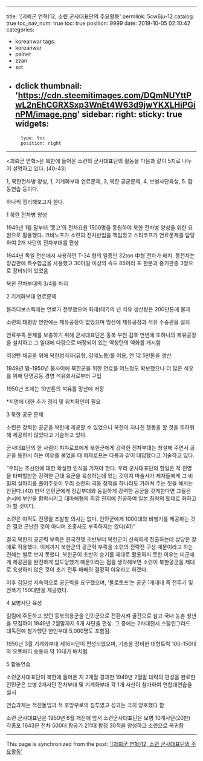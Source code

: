 
---
title: '(괴뢰군 연혁)12, 소련 군사대표단의 주요활동'
permlink: 5cw6ju-12
catalog: true
toc_nav_num: true
toc: true
position: 9999
date: 2019-10-05 02:10:42
categories:
- koreanwar
tags:
- koreanwar
- palnet
- zzan
- sct
- dclick
thumbnail: 'https://cdn.steemitimages.com/DQmNUYttPwL2nEhCGRXSxp3WnEt4W63d9jwYKXLHiPGinPM/image.png'
sidebar:
    right:
        sticky: true
widgets:
    -
        type: toc
        position: right
---


<괴뢰군 연혁>은 북한에 들어온 소련의 군사대표단의 활동을 다음과 같이 5지로 나누어 설명하고 있다. (40-43)

1, 북한전차병 양성, 1, 기계화부대 연료문제, 3, 북한 공군문제, 4, 보병사단육성, 5. 합동연습 등이다.

하나씩 정리해보고자 한다.

1 북한 전차병 양성

1949년 1월 말부터 ‘몽고’의 전차요원 1500명을 동원하여 북한 전차병 양성을 위한 요원으로 활용했다. 크바노프가 소련의 전차반입을 책임졌고 스티코프가 연료문제를 담당하여 2개 사단의 전차부대를 편성

1944년 독일 전선에서 사용하던 T-34 형의 일종인 32ton 中형 전차가 배치. 동전차는 장갑판에 특수합금을 사용했고 30마일 이상의 속도 85미리 포 한문과 중기관총 3정으로 장비되어 있었음

북한 전차부대의 3/4를 차지

2 기계화부대 연료문제

블라디보스톡에는 연료가 전무했으며 화래(태?)의 년 석유 생산량은 200만톤에 불과

소련의 태평양 연안에는 제유공장이 없었으며 망산에 제유공장과 석유 수송관을 설치

연료부족 문제를 보충하기 위해 군사대표단은 동북 부천 김호 연변에 또하나의 제유공장을 설치하고 그 일대에 다량으로 매장되어 있는 역청탄의 액화를 개시함

역청탄 채굴을 위해 북한범죄자(유형, 강제노동)를 이용, 연 12.5만톤을 생산

1949년 말-1950년 봄사이에 북한군을 위한 연료를 어느정도 확보했으나 더 많은 석유를 위해 탄영공동 경영 석유회사로부터 구입

1950년 초에는 10만톤의 석유를 망산에 저장

*지명에 대한 추가 정리 및 위치확인이 필요

3 북한 공군 문제

소련은 강력한 공군을 북한에 제공할 수 있었으니 북한이 지나친 행동을 할 것을 두려워해 제공하지 않았다고 기술하고 있다.

군사대표단의 한 사람이 챠쟈로프에게 북한군에게 강력한 전차부대는 창설해 주면서 공군을 등한시 하는 이유를 물었을 때 챠쟈로프는 다름과 같이 대답했다고 기술하고 있다.

“우리는 조선인에 대한 확실한 인식을 가져야 한다. 우리 군사대표단의 할일은 적 진영을 타파할만한 강력한 근대 육군을 육성하는데 있는 것이지 마술사가 제자들에게 그 비밀의 실마리를 풀어주듯이 우리 소련의 극동 정책을 하나라도 가려쳐 주는 짓을 해서는 안된다.(40) 만약 인민군에게 장갑부대와 동일하게 강력한 공군을 갖게한다면 그들은 순시에 부산을 함락시키고 대마해협의 최강 진지에 진공하여 일본 침략의 토대로 화하고야 할 것이다.

소련은 아직도 전쟁을 조발할 의사는 없다. 인민군에게 1000대의 비행기를 제공하는 것은 결코 곤난한 것이 아니며 조종사도 부족하지는 않다(41)”

결국 북한의 공군력 부족은 한국전쟁 초반부터 북한군이 신속하게 진출하는데 상당한 장애로 작용했다. 이제까지 북한군의 공군력 부족을 소련의 전략전 구상 때문이라고 하는 견해는 별로 보지 못했다. 북한군이 초반의 승기를 제대로 활용하지 못한 이유는 미군에게 제공권을 완전하게 압도당했기 때문이라는 점을 생각해보면 소련이 북한공군을 제대로 육성하지 않은 것이 초기 전투 패배의 결정적 이유라고 하겠다.

이후 김일성 지속적으로 공군력을 요구했으며, ‘몰로토프’는 공군 1개대대 즉 전투기 및 전폭기 150대만을 제공했다.

4 보병사단 육성

길림에 주둔하고 있던 동북의용군을 인민군으로 전환시켜 골간으로 삼고 국내 농촌 청년을 모집하여 1949년 2월말까지 6개 사단을 편성. 그 중에는 2차대전시 스탈린그라드 대독전에 참가했던 한인부대 5,000명도 포함됨.

1950년 3월 기계화부대 제16사단이 편성되었으며, 기총을 장비한 대형트럭 100-150대와 오토바이 승용차 약 10대가 배치됨

5 합동연습

소련군사대표단이 북한에 들어온 지 2개월 경과한 1949년 2월말 대략의 편성을 완료한 인민군은 보병 2개사단 전차부대 및 기계화부대 각 1개 사산이 참가하여 연합대연습을 실시

연습과제는 적진돌입과 적 후방부로의 침투였고 성과는 극히 양호했다 함

소련 군사대표단은 1950년 6월 개전에 앞서 소련군사대표단은 보병 10개사단(20만) 각종포 1643문 전차 500대 항공기 211대 함정 30척을 양성하고 소련으로 복귀함

- - -

This page is synchronized from the post: ['(괴뢰군 연혁)12, 소련 군사대표단의 주요활동'](https://steemit.com/@wisdomandjustice/5cw6ju-12)

